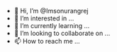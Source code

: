 - 👋 Hi, I’m @Imsonurangrej
- 👀 I’m interested in ...
- 🌱 I’m currently learning ...
- 💞️ I’m looking to collaborate on ...
- 📫 How to reach me ...

<!---
Imsonurangrej/Imsonurangrej is a ✨ special ✨ repository because its `README.md` (this file) appears on your GitHub profile.
You can click the Preview link to take a look at your changes.
--->
